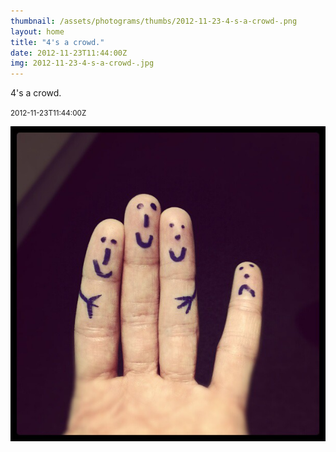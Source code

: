 ```yaml
---
thumbnail: /assets/photograms/thumbs/2012-11-23-4-s-a-crowd-.png
layout: home
title: "4's a crowd."
date: 2012-11-23T11:44:00Z
img: 2012-11-23-4-s-a-crowd-.jpg
---
```


4's a crowd.

<small>2012-11-23T11:44:00Z</small>

![4's a crowd.](/assets/photograms/original/2012-11-23-4-s-a-crowd-.jpg)
